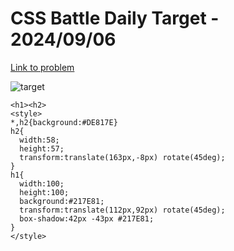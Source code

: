# CSS Battle Daily Target - 2024/09/06

[Link to problem](https://cssbattle.dev/play/DhdboWxlEXNiItzUMjHL)

![target](https://firebasestorage.googleapis.com/v0/b/cssbattleapp.appspot.com/o/user%2Fe6YbeBahWNPT7VpE2rE2p85byxa2%2Ftargets%2Ftarget_f1ylTGO.png?alt=media)


```
<h1><h2>
<style>
*,h2{background:#DE817E}
h2{
  width:58;
  height:57;
  transform:translate(163px,-8px) rotate(45deg);
}
h1{
  width:100;
  height:100;
  background:#217E81;
  transform:translate(112px,92px) rotate(45deg);
  box-shadow:42px -43px #217E81;
}
</style>
```